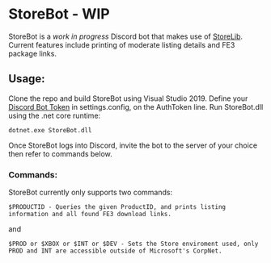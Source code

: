 # StoreBot - WIP
StoreBot is a *work in progress* Discord bot that makes use of [StoreLib](https://github.com/TitleOS/StoreLib). Current features include printing of moderate listing details and FE3 package links.

## Usage:

Clone the repo and build StoreBot using Visual Studio 2019. Define your [Discord Bot Token](https://discordapp.com/developers/applications) in settings.config, on the AuthToken line.
Run StoreBot.dll using the .net core runtime:
```
dotnet.exe StoreBot.dll
```
Once StoreBot logs into Discord, invite the bot to the server of your choice then refer to commands below.



### Commands:

StoreBot currently only supports two commands:

```
$PRODUCTID - Queries the given ProductID, and prints listing information and all found FE3 download links. 
```
and
```
$PROD or $XBOX or $INT or $DEV - Sets the Store enviroment used, only PROD and INT are accessible outside of Microsoft's CorpNet.
```

